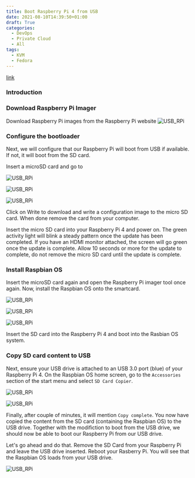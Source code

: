 ```yaml
---
title: Boot Raspberry Pi 4 from USB
date: 2021-08-10T14:39:50+01:00
draft: True
categories:
  - DevOps
  - Private Cloud
  - All
tags:
  - KVM
  - Fedora
---
```


[link](https://www.tomshardware.com/how-to/boot-raspberry-pi-4-usb)

### Introduction

### Download Raspberry Pi Imager

Download Raspberry Pi images from the Raspberry Pi website
![USB_RPi](/images/2021-08-10-1.png)

### Configure the bootloader

Next, we will configure that our Raspberry Pi will boot from USB if available. If not, it will boot from the SD card.

Insert a microSD card and go to

![USB_RPi](/images/2021-08-10-2.png)

![USB_RPi](/images/2021-08-10-3.png)

![USB_RPi](/images/2021-08-10-4.png)

Click on Write to download and write a configuration image to the micro SD card. When done remove the card from your computer.

Insert the micro SD card into your Raspberry Pi 4 and power on. The green activity light will blink a steady pattern once the update has been completed. If you have an HDMI monitor attached, the screen will go green once the update is complete. Allow 10 seconds or more for the update to complete, do not remove the micro SD card until the update is complete.

### Install Raspbian OS

Insert the microSD card again and open the Raspberry Pi imager tool once again. Now, install the Raspbian OS onto the smartcard.

![USB_RPi](/images/2021-08-10-5.png)

![USB_RPi](/images/2021-08-10-6.png)

![USB_RPi](/images/2021-08-10-7.png)

Insert the SD card into the Raspberry Pi 4 and boot into the Rasbian OS system.

### Copy SD card content to USB

Next, ensure your USB drive is attached to an USB 3.0 port (blue) of your Raspberry Pi 4. On the Raspbian OS home screen, go to the `Accessories` section of the start menu and select `SD Card Copier`.

![USB_RPi](/images/2021-08-10-8.png)

![USB_RPi](/images/2021-08-10-9.png)

Finally, after couple of minutes, it will mention `Copy complete`. You now have copied the content from the SD card (containing the Raspbian OS) to the USB drive. Together with the modifiction to boot from the USB drive, we should now be able to boot our Raspberry Pi from our USB drive.

Let's go ahead and do that. Remove the SD Card from your Raspberry Pi and leave the USB drive inserted. Reboot your Rasberry Pi. You will see that the Raspbian OS loads from your USB drive.

![USB_RPi](/images/2021-08-10-10.png)
